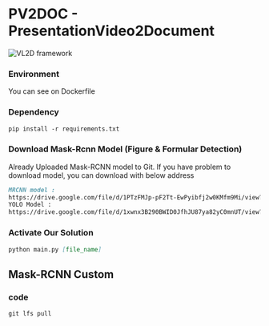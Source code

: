 # PV2DOC - PresentationVideo2Document
![VL2D framework](https://github.com/jwr0218/VL2D/assets/54136688/d1fb3fa4-97ea-43f7-b3cb-3bd0cdcd4501)


### Environment 
You can see on Dockerfile

### Dependency
```md 
pip install -r requirements.txt
```

### Download Mask-Rcnn Model (Figure & Formular Detection)

Already Uploaded Mask-RCNN model to Git. 
If you have problem to download model, you can download with below address
```md
MRCNN model : 
https://drive.google.com/file/d/1PTzFMJp-pF2Tt-EwPyibfj2w0KMfm9Mi/view?usp=sharing
YOLO Model : 
https://drive.google.com/file/d/1xwnx3B290BWID0JfhJU87ya82yC0mnUT/view?usp=sharing
```

### Activate Our Solution 

```md 
python main.py [file_name]
```


## Mask-RCNN Custom 

### code 
```md
git lfs pull
```
